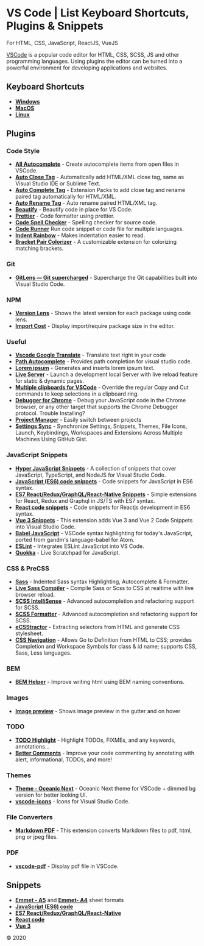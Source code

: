 # VS Code | List Keyboard Shortcuts, Plugins & Snippets

For HTML, CSS, JavaScript, ReactJS, VueJS

[VSCode] is a popular code editor for HTML, CSS, SCSS, JS and other programming languages.
Using plugins the editor can be turned into a powerful environment for developing applications and websites.

## Keyboard Shortcuts

- **[Windows]**
- **[MacOS]**
- **[Linux]**

[windows]: https://github.com/GrafSoul/vscode-plugins/blob/master/doc/keyboard-shortcuts-windows.pdf
[macos]: https://github.com/GrafSoul/vscode-plugins/blob/master/doc/keyboard-shortcuts-macos.pdf
[linux]: https://github.com/GrafSoul/vscode-plugins/blob/master/doc/keyboard-shortcuts-linux.pdf

## Plugins

### Code Style

- **[All Autocomplete]** - Create autocomplete items from open files in VSCode.
- **[Auto Close Tag]** - Automatically add HTML/XML close tag, same as Visual Studio IDE or Sublime Text.
- **[Auto Complete Tag]** - Extension Packs to add close tag and rename paired tag automatically for HTML/XML.
- **[Auto Rename Tag]** - Auto rename paired HTML/XML tag.
- **[Beautify]** - Beautify code in place for VS Code.
- **[Prettier]** - Code formatter using prettier.
- **[Code Spell Checker]** - Spelling checker for source code.
- **[Code Runner]** Run code snippet or code file for multiple languages.
- **[Indent Rainbow]** - Makes indentation easier to read.
- **[Bracket Pair Colorizer]** - A customizable extension for colorizing matching brackets.

### Git

- **[GitLens — Git supercharged]** - Supercharge the Git capabilities built into Visual Studio Code.

### NPM

- **[Version Lens]** - Shows the latest version for each package using code lens.
- **[Import Cost]** - Display import/require package size in the editor.

### Useful

- **[Vscode Google Translate]** - Translate text right in your code
- **[Path Autocomplete]** - Provides path completion for visual studio code.
- **[Lorem ipsum]** - Generates and inserts lorem ipsum text.
- **[Live Server]** - Launch a development local Server with live reload feature for static & dynamic pages.
- **[Multiple clipboards for VSCode]** - Override the regular Copy and Cut commands to keep selections in a clipboard ring.
- **[Debugger for Chrome]** - Debug your JavaScript code in the Chrome browser, or any other target that supports the Chrome Debugger protocol.
  Trouble Installing?
- **[Project Manager]** - Easily switch between projects
- **[Settings Sync]** - Synchronize Settings, Snippets, Themes, File Icons, Launch, Keybindings, Workspaces and Extensions Across Multiple Machines Using GitHub Gist.

### JavaScript Snippets

- **[Hyper JavaScript Snippets]** - A collection of snippets that cover JavaScript, TypeScript, and NodeJS for Visual Studio Code.
- **[JavaScript (ES6) code snippets]** - Code snippets for JavaScript in ES6 syntax.
- **[ES7 React/Redux/GraphQL/React-Native Snippets]** - Simple extensions for React, Redux and Graphql in JS/TS with ES7 syntax.
- **[React code snippets]** - Code snippets for Reactjs development in ES6 syntax.
- **[Vue 3 Snippets]** - This extension adds Vue 3 and Vue 2 Code Snippets into Visual Studio Code.
- **[Babel JavaScript]** - VSCode syntax highlighting for today's JavaScript, ported from gandm's language-babel for Atom.
- **[ESLint]** - Integrates ESLint JavaScript into VS Code.
- **[Quokka]** - Live Scratchpad for JavaScript.

### CSS & PreCSS

- **[Sass]** - Indented Sass syntax Highlighting, Autocomplete & Formatter.
- **[Live Sass Compiler]** - Compile Sass or Scss to CSS at realtime with live browser reload.
- **[SCSS IntelliSense]** - Advanced autocompletion and refactoring support for SCSS.
- **[SCSS Formatter]** - Advanced autocompletion and refactoring support for SCSS.
- **[eCSStractor]** - Extracting selectors from HTML and generate CSS stylesheet.
- **[CSS Navigation]** - Allows Go to Definition from HTML to CSS; provides Completion and Workspace Symbols for class & id name; supports CSS, Sass, Less languages.

### BEM

- **[BEM Helper]** - Improve writing html using BEM naming conventions.

### Images

- **[Image preview]** - Shows image preview in the gutter and on hover

### TODO

- **[TODO Highlight]** - Highlight TODOs, FIXMEs, and any keywords, annotations...
- **[Better Comments]** - Improve your code commenting by annotating with alert, informational, TODOs, and more!

### Themes

- **[Theme - Oceanic Next]** - Oceanic Next theme for VSCode + dimmed bg version for better looking UI.
- **[vscode-icons]** - Icons for Visual Studio Code.

### File Converters

- **[Markdown PDF]** - This extension converts Markdown files to pdf, html, png or jpeg files.

### PDF

- **[vscode-pdf]** - Display pdf file in VSCode.

[vscode]: https://code.visualstudio.com/
[all autocomplete]: https://marketplace.visualstudio.com/items?itemName=Atishay-Jain.All-Autocomplete
[auto close tag]: https://marketplace.visualstudio.com/items?itemName=formulahendry.auto-close-tag
[auto complete tag]: https://marketplace.visualstudio.com/items?itemName=formulahendry.auto-close-tag
[auto rename tag]: https://marketplace.visualstudio.com/items?itemName=formulahendry.auto-rename-tag
[beautify]: https://marketplace.visualstudio.com/items?itemName=HookyQR.beautify
[prettier]: https://marketplace.visualstudio.com/items?itemName=esbenp.prettier-vscode
[code runner]: https://marketplace.visualstudio.com/items?itemName=formulahendry.code-runner
[gitlens — git supercharged]: https://marketplace.visualstudio.com/items?itemName=eamodio.gitlens
[version lens]: https://marketplace.visualstudio.com/items?itemName=pflannery.vscode-versionlens&wt.mc_id=vscode-versionlens-github-vscode-contrib
[import cost]: https://marketplace.visualstudio.com/items?itemName=wix.vscode-import-cost
[path autocomplete]: https://marketplace.visualstudio.com/items?itemName=christian-kohler.path-intellisense
[live server]: https://marketplace.visualstudio.com/items?itemName=ritwickdey.LiveServer
[multiple clipboards for vscode]: https://github.com/stef-levesque/vscode-multiclip
[javascript (es6) code snippets]: https://marketplace.visualstudio.com/items?itemName=xabikos.JavaScriptSnippets
[es7 react/redux/graphql/react-native snippets]: https://marketplace.visualstudio.com/items?itemName=dsznajder.es7-react-js-snippets
[react code snippets]: https://marketplace.visualstudio.com/items?itemName=xabikos.ReactSnippets
[vue 3 snippets]: https://marketplace.visualstudio.com/items?itemName=Wscats.vue
[babel javascript]: https://marketplace.visualstudio.com/items?itemName=mgmcdermott.vscode-language-babel
[eslint]: https://marketplace.visualstudio.com/items?itemName=dbaeumer.vscode-eslint
[sass]: https://marketplace.visualstudio.com/items?itemName=Syler.sass-indented
[quokka]: https://marketplace.visualstudio.com/items?itemName=WallabyJs.quokka-vscode
[todo highlight]: https://marketplace.visualstudio.com/items?itemName=wayou.vscode-todo-highlight
[indent rainbow]: https://marketplace.visualstudio.com/items?itemName=oderwat.indent-rainbow
[bracket pair colorizer]: https://marketplace.visualstudio.com/items?itemName=CoenraadS.bracket-pair-colorizer
[lorem ipsum]: https://marketplace.visualstudio.com/items?itemName=Tyriar.lorem-ipsum
[theme - oceanic next]: https://marketplace.visualstudio.com/items?itemName=naumovs.theme-oceanicnext
[vscode-icons]: https://marketplace.visualstudio.com/items?itemName=vscode-icons-team.vscode-icons
[markdown pdf]: https://marketplace.visualstudio.com/items?itemName=yzane.markdown-pdf
[vscode-pdf]: https://marketplace.visualstudio.com/items?itemName=tomoki1207.pdf
[hyper javascript snippets]: https://marketplace.visualstudio.com/items?itemName=t7yang.hyper-javascript-snippets
[code spell checker]: https://marketplace.visualstudio.com/items?itemName=streetsidesoftware.code-spell-checker
[live sass compiler]: https://marketplace.visualstudio.com/items?itemName=ritwickdey.live-sass
[scss intellisense]: https://marketplace.visualstudio.com/items?itemName=mrmlnc.vscode-scss
[scss formatter]: https://marketplace.visualstudio.com/items?itemName=sibiraj-s.vscode-scss-formatter
[better comments]: https://marketplace.visualstudio.com/items?itemName=aaron-bond.better-comments
[bem helper]: https://marketplace.visualstudio.com/items?itemName=Box-Of-Hats.bemhelper
[ecsstractor]: https://marketplace.visualstudio.com/items?itemName=kubosho.ecsstractor
[css navigation]: https://marketplace.visualstudio.com/items?itemName=pucelle.vscode-css-navigation
[image preview]: https://marketplace.visualstudio.com/items?itemName=kisstkondoros.vscode-gutter-preview
[debugger for chrome]: https://marketplace.visualstudio.com/items?itemName=msjsdiag.debugger-for-chrome
[vscode google translate]: https://marketplace.visualstudio.com/items?itemName=funkyremi.vscode-google-translate
[project manager]: https://marketplace.visualstudio.com/items?itemName=alefragnani.project-manager
[settings sync]: https://marketplace.visualstudio.com/items?itemName=Shan.code-settings-sync

## Snippets

- **[Emmet - A5]** and **[Emmet- A4]** sheet formats
- **[JavaScript (ES6) code]**
- **[ES7 React/Redux/GraphQL/React-Native]**
- **[React code]**
- **[Vue 3]**

[emmet - a5]: https://github.com/GrafSoul/vscode-plugins/blob/master/doc/keyboard-shortcuts-emmet-a5.pdf
[emmet- a4]: https://github.com/GrafSoul/vscode-plugins/blob/master/doc/keyboard-shortcuts-emmet-a4.pdf
[javascript (es6) code]: https://github.com/GrafSoul/vscode-plugins/blob/master/doc/keyboard-shortcuts-es6.pdf
[es7 react/redux/graphql/react-native]: https://github.com/GrafSoul/vscode-plugins/blob/master/doc/keyboard-shortcuts-es7.pdf
[react code]: https://github.com/GrafSoul/vscode-plugins/blob/master/doc/keyboard-shortcuts-react.pdf
[vue 3]: https://github.com/GrafSoul/vscode-plugins/blob/master/doc/keyboard-shortcuts-vue3.pdf

© 2020
